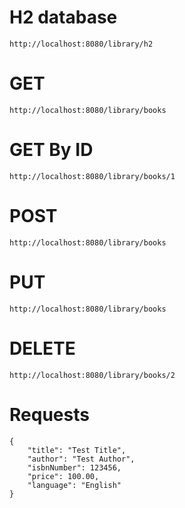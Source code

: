 # H2 database 
	http://localhost:8080/library/h2

# GET
	http://localhost:8080/library/books

# GET By ID
	http://localhost:8080/library/books/1

# POST
	http://localhost:8080/library/books

# PUT
	http://localhost:8080/library/books

# DELETE
	http://localhost:8080/library/books/2

# Requests

	{
	    "title": "Test Title",
	    "author": "Test Author",
	    "isbnNumber": 123456,
	    "price": 100.00,
	    "language": "English"
	}
